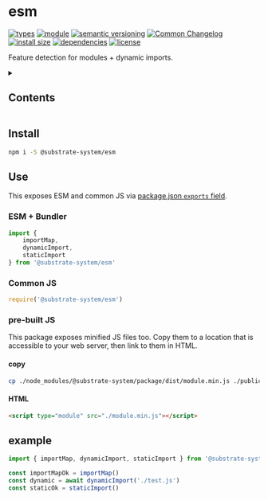 # esm
[![types](https://img.shields.io/npm/types/@substrate-system/esm?style=flat-square)](README.md)
[![module](https://img.shields.io/badge/module-ESM%2FCJS-blue?style=flat-square)](README.md)
[![semantic versioning](https://img.shields.io/badge/semver-2.0.0-blue?logo=semver&style=flat-square)](https://semver.org/)
[![Common Changelog](https://nichoth.github.io/badge/common-changelog.svg)](./CHANGELOG.md)
[![install size](https://flat.badgen.net/packagephobia/install/@substrate-system/esm)](https://packagephobia.com/result?p=@substrate-system/esm)
[![dependencies](https://img.shields.io/badge/dependencies-zero-brightgreen.svg?style=flat-square)](package.json)
[![license](https://img.shields.io/badge/license-Polyform_Small_Business-249fbc?style=flat-square)](LICENSE)


Feature detection for modules + dynamic imports.

<details><summary><h2>Contents</h2></summary>

<!-- toc -->

- [Install](#install)
- [Use](#use)
  * [ESM + Bundler](#esm--bundler)
  * [Common JS](#common-js)
  * [pre-built JS](#pre-built-js)
- [example](#example)

<!-- tocstop -->

</details>

## Install

```sh
npm i -S @substrate-system/esm
```

## Use
This exposes ESM and common JS via [package.json `exports` field](https://nodejs.org/api/packages.html#exports).

### ESM + Bundler
```js
import {
    importMap,
    dynamicImport,
    staticImport
} from '@substrate-system/esm'
```

### Common JS
```js
require('@substrate-system/esm')
```

### pre-built JS
This package exposes minified JS files too. Copy them to a location that is
accessible to your web server, then link to them in HTML.

#### copy
```sh
cp ./node_modules/@substrate-system/package/dist/module.min.js ./public
```

#### HTML
```html
<script type="module" src="./module.min.js"></script>
```

## example

```js
import { importMap, dynamicImport, staticImport } from '@substrate-system/esm'

const importMapOk = importMap()
const dynamic = await dynamicImport('./test.js')
const staticOk = staticImport()
```
